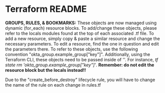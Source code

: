 # Terraform README

**GROUPS, RULES, & BOOKMARKS:** These objects are now managed using dynamic (for_each) resource blocks. To add/change these objects, please refer to the locals modules found at the top of each associated .tf file. To add a new resource, simply copy & paste a similar resource and change the necessary parameters. To edit a resource, find the one in question and edit the parameters there. To refer to these objects, use the following convention "okta_group.example_group["key"]". Additionally, using the Terraform CLI, these objects need to be passed inside of ''. For instance, *tf state rm 'okta_group.example_group["key"]'*.  **Remember: do not edit the resource block but the locals instead!!**

Due to the "create_before_destroy" lifecycle rule, you will have to change the name of the rule on each change in rules.tf